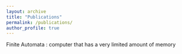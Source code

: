```yaml
---
layout: archive
title: "Publications"
permalink: /publications/
author_profile: true
---
```


Finite Automata
:   computer that has a very limited amount of memory


